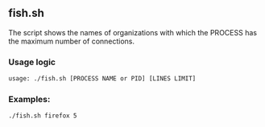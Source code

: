 
## fish.sh 
The script shows the names of organizations with which the PROCESS has the maximum number of connections.

### Usage logic
```sh
usage: ./fish.sh [PROCESS NAME or PID] [LINES LIMIT]
```

### Examples:
```sh
./fish.sh firefox 5
```
